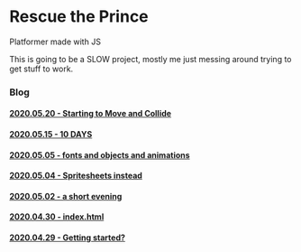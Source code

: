 # Rescue the Prince
Platformer made with JS

This is going to be a SLOW project, mostly me just messing around trying to get stuff to work.

### Blog
#### [2020.05.20 - Starting to Move and Collide](/_posts/2020.05.20/)
#### [2020.05.15 - 10 DAYS](/_posts/2020.05.15/)
#### [2020.05.05 - fonts and objects and animations](/_posts/2020.05.05/)
#### [2020.05.04 - Spritesheets instead](/_posts/2020.05.04/)
#### [2020.05.02 - a short evening](/_posts/2020.05.02/)
#### [2020.04.30 - index.html](/_posts/2020.04.30/)
#### [2020.04.29 - Getting started?](/_posts/2020.04.29/)
